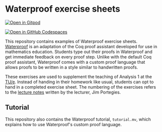 # Waterproof exercise sheets

[![Open in Gitpod](https://gitpod.io/button/open-in-gitpod.svg)](https://gitpod.io/#https://github.com/impermeable/waterproof-exercise-sheets/tree/exercises-2024-2025)

[![Open in GitHub Codespaces](https://github.com/codespaces/badge.svg)](https://codespaces.new/impermeable/waterproof-exercise-sheets/tree/exercises-2024-2025?quickstart=1)

This repository contains examples of Waterproof exercise sheets.
[Waterproof](https://github.com/impermeable/waterproof-vscode) is an adaptation of the Coq  proof assistant developed for use in mathematics education.
Students type out their proofs in Waterproof and get immediate feedback on every proof step.
Unlike with the default Coq proof assistant, Waterproof comes with a custom proof language that allows proofs to be written in a style similar to handwritten proofs.

These exercises are used to supplement the teaching of Analysis 1 at the [TU/e](https://www.tue.nl/en/).
Instead of handing in their homework like usual, students can opt to hand in a completed exercise sheet.
The numbering of the exercises refers to the [lecture notes](https://www.win.tue.nl/~jwporteg/Analysis-Notes.pdf) written by the lecturer, Jim Portegies.


## Tutorial

This repository also contains the Waterproof tutorial, `tutorial.mv`, which explains how to use Waterproof's custom proof language.

<!-- * `Tutorial-just-examples.wpe` leaves out all descriptive text from the tutorial, it only contains examples how tactics can be used to show specific goals.
_These tactics were developed specifically for Waterproof, see the [coq-waterproof](https://github.com/impermeable/coq-waterproof) library._ -->

